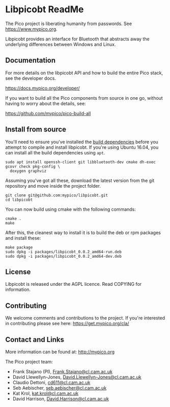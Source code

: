 # Libpicobt ReadMe

The Pico project is liberating humanity from passwords. See https://www.mypico.org.

Libpicobt provides an interface for Bluetooth that abstracts away the underlying
differences between Windows and Linux.

## Documentation

For more details on the libpicobt API and how to build the entire Pico stack, see the developer docs.

https://docs.mypico.org/developer/

If you want to build all the Pico components from source in one go, without having to worry about the details, see:

https://github.com/mypico/pico-build-all

## Install from source

You'll need to ensure you've installed the [build dependencies](https://docs.mypico.org/developer/libpicobt/#deps) before you attempt to compile and install libpicobt. If you're using Ubuntu 16.04, you can install all the build dependencies using `apt`.

```
sudo apt install openssh-client git libbluetooth-dev cmake dh-exec gcovr check pkg-config \
  doxygen graphviz
```

Assuming you've got all these, download the latest version from the git repository and move inside the project folder.

```
git clone git@github.com:mypico/libpicobt.git
cd libpicobt
```

You can now build using cmake with the following commands:

```
cmake .
make
```

After this, the cleanest way to install it is to build the deb or rpm packages and install these:

```
make package
sudo dpkg -i packages/libpicobt_0.0.2_amd64-run.deb
sudo dpkg -i packages/libpicobt_0.0.2_amd64-dev.deb
```

## License

Libpicobt is released under the AGPL licence. Read COPYING for information.

## Contributing

We welcome comments and contributions to the project. If you're interested in contributing please see here: https://get.mypico.org/cla/

## Contact and Links

More information can be found at: http://mypico.org

The Pico project team:
 * Frank Stajano (PI), Frank.Stajano@cl.cam.ac.uk
 * David Llewellyn-Jones, David.Llewellyn-Jones@cl.cam.ac.uk
 * Claudio Dettoni, cd611@cl.cam.ac.uk
 * Seb Aebischer, seb.aebischer@cl.cam.ac.uk
 * Kat Krol, kat.krol@cl.cam.ac.uk
 * David Harrison, David.Harrison@cl.cam.ac.uk

